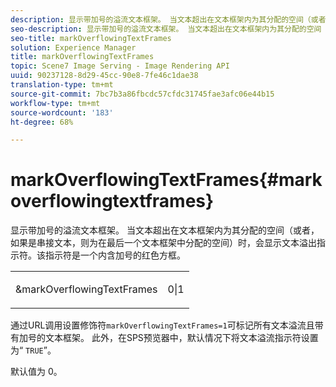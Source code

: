 ```yaml
---
description: 显示带加号的溢流文本框架。 当文本超出在文本框架内为其分配的空间（或者，如果是串接文本，则为在最后一个文本框架中分配的空间）时，会显示文本溢出指示符。该指示符是一个内含加号的红色方框。
seo-description: 显示带加号的溢流文本框架。 当文本超出在文本框架内为其分配的空间（或者，如果是串接文本，则为在最后一个文本框架中分配的空间）时，会显示文本溢出指示符。该指示符是一个内含加号的红色方框。
seo-title: markOverflowingTextFrames
solution: Experience Manager
title: markOverflowingTextFrames
topic: Scene7 Image Serving - Image Rendering API
uuid: 90237128-8d29-45cc-90e8-7fe46c1dae38
translation-type: tm+mt
source-git-commit: 7bc7b3a86fbcdc57cfdc31745fae3afc06e44b15
workflow-type: tm+mt
source-wordcount: '183'
ht-degree: 68%

---
```



# markOverflowingTextFrames{#markoverflowingtextframes}

显示带加号的溢流文本框架。 当文本超出在文本框架内为其分配的空间（或者，如果是串接文本，则为在最后一个文本框架中分配的空间）时，会显示文本溢出指示符。该指示符是一个内含加号的红色方框。

<table id="simpletable_F17FD29EB52043BF9000923ED5195A26"> 
 <tr class="strow"> 
  <td class="stentry"> <p><span class="codeph"> &amp;markOverflowingTextFrames</span> </p> </td> 
  <td class="stentry"> <p>0|1 </p></td> 
 </tr> 
</table>

通过URL调用设置修饰符`markOverflowingTextFrames=1`可标记所有文本溢流且带有加号的文本框架。 此外，在SPS预览器中，默认情况下将文本溢流指示符设置为“ `TRUE`”。

默认值为 0。
